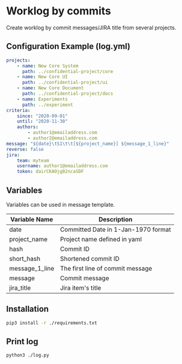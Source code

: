 # Worklog by commits

Create worklog by commit messages/JIRA title from several projects.

## Configuration Example (log.yml)

```yml
projects:
    - name: New Core System
      path: ../confidential-project/core
    - name: New Core UI
      path: ../confidential-project/ui
    - name: New Core Document
      path: ../confidential-project/docs
    - name: Experiments
      path: ../experiment
criteria:
    since: "2020-09-01"
    until: "2020-11-30"
    authors:
        - author1@emailaddress.com
        - author2@emailaddress.com
message: "${date}\tS1\t\t[${project_name}] ${message_1_line}"
reverse: false
jira:
    team: myteam
    username: author1@emailaddress.com
    token: dairCKAOjg02ncaSDF
```

## Variables

Variables can be used in message template.

| Variable Name | Description |
| ---- | ---- |
| date | Committed Date in 1-Jan-1970 format |
| project_name | Project name defined in yaml |
| hash | Commit ID |
| short_hash | Shortened commit ID |
| message_1_line | The first line of commit message |
| message | Commit message |
| jira_title | Jira item's title |

## Installation

```bash
pip3 install -r ./requirements.txt
```

## Print log

```bash
python3 ./log.py
```